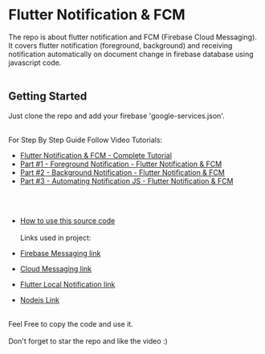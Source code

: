 # Flutter Notification & FCM

The repo is about flutter notification and FCM (Firebase Cloud Messaging).<br>
It covers flutter notification (foreground, background) and receiving notification automatically on document change in firebase database using javascript code.<br><br>

## Getting Started

Just clone the repo and add your firebase 'google-services.json'.<br><br>

For Step By Step Guide Follow Video Tutorials:

- [Flutter Notification & FCM - Complete Tutorial](https://youtu.be/0IJsDXs9mr4?list=PLrTDw7ICfHFmv6F9owUC17QGA4J286kq2)
- [Part #1 - Foreground Notification - Flutter Notification & FCM](https://youtu.be/QWIDjL9HTiE?list=PLrTDw7ICfHFmv6F9owUC17QGA4J286kq2)
- [Part #2 - Background Notification - Flutter Notification & FCM](https://youtu.be/al_og4iUiqY?list=PLrTDw7ICfHFmv6F9owUC17QGA4J286kq2)
- [Part #3 - Automating Notification JS - Flutter Notification & FCM](https://youtu.be/dcrI-okFHfE?list=PLrTDw7ICfHFmv6F9owUC17QGA4J286kq2)

<br><br>
- [How to use this source code](https://youtu.be/zg_WxgXWiZs)
<br><br>
Links used in project:

- [Firebase Messaging link](https://pub.dev/packages/firebase_messaging#-installing-tab-)
- [Cloud Messaging link](https://firebase.google.com/docs/cloud-messaging/android/client)
- [Flutter Local Notification link](https://pub.dev/packages/flutter_local_notifications#-installing-tab-)
- [Nodejs Link](https://nodejs.org/en/download/)
<br><br>

Feel Free to copy the code and use it.<br><br>
Don't forget to star the repo and like the video :)
